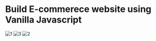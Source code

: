 # Build E-commerece website using Vanilla Javascript


![1](https://user-images.githubusercontent.com/60597502/173635180-f4867f4d-cc09-45e4-afba-9e9643628591.png)
![3](https://user-images.githubusercontent.com/60597502/173635218-e8b6013d-7d0d-4364-b17d-a17415154c3c.png)
![2](https://user-images.githubusercontent.com/60597502/173635226-84bc0ceb-d002-445e-ab75-7b2f44baa559.png)
